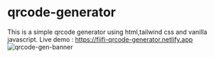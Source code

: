 # qrcode-generator
This is a simple qrcode generator using html,tailwind css and vanilla javascript.
Live demo : https://fiifi-qrcode-generator.netlify.app
![qrcode-gen-banner](https://user-images.githubusercontent.com/84854612/185482017-41fd6e5c-61ac-4433-a939-00e60eedf392.png)

